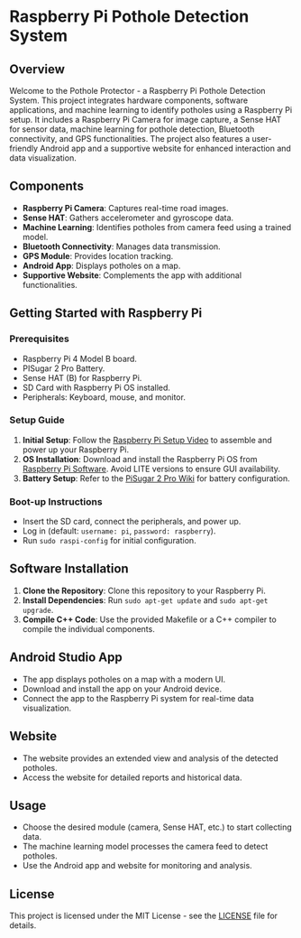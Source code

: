 # Raspberry Pi Pothole Detection System

## Overview
Welcome to the Pothole Protector - a Raspberry Pi Pothole Detection System. This project integrates hardware components, software applications, and machine learning to identify potholes using a Raspberry Pi setup. It includes a Raspberry Pi Camera for image capture, a Sense HAT for sensor data, machine learning for pothole detection, Bluetooth connectivity, and GPS functionalities. The project also features a user-friendly Android app and a supportive website for enhanced interaction and data visualization.

## Components
- **Raspberry Pi Camera**: Captures real-time road images.
- **Sense HAT**: Gathers accelerometer and gyroscope data.
- **Machine Learning**: Identifies potholes from camera feed using a trained model.
- **Bluetooth Connectivity**: Manages data transmission.
- **GPS Module**: Provides location tracking.
- **Android App**: Displays potholes on a map.
- **Supportive Website**: Complements the app with additional functionalities.

## Getting Started with Raspberry Pi

### Prerequisites
- Raspberry Pi 4 Model B board.
- PISugar 2 Pro Battery.
- Sense HAT (B) for Raspberry Pi.
- SD Card with Raspberry Pi OS installed.
- Peripherals: Keyboard, mouse, and monitor.

### Setup Guide
1. **Initial Setup**: Follow the [Raspberry Pi Setup Video](https://www.youtube.com/watch?v=LWfCAADZSUM&ab_channel=RasimMuratovic) to assemble and power up your Raspberry Pi.
2. **OS Installation**: Download and install the Raspberry Pi OS from [Raspberry Pi Software](https://www.raspberrypi.com/software/). Avoid LITE versions to ensure GUI availability.
3. **Battery Setup**: Refer to the [PiSugar 2 Pro Wiki](https://github.com/PiSugar/PiSugar/wiki/PiSugar2-Plus) for battery configuration.

### Boot-up Instructions
- Insert the SD card, connect the peripherals, and power up.
- Log in (default: `username: pi`, `password: raspberry`).
- Run `sudo raspi-config` for initial configuration.

## Software Installation
1. **Clone the Repository**: Clone this repository to your Raspberry Pi.
2. **Install Dependencies**: Run `sudo apt-get update` and `sudo apt-get upgrade`.
3. **Compile C++ Code**: Use the provided Makefile or a C++ compiler to compile the individual components.

## Android Studio App
- The app displays potholes on a map with a modern UI.
- Download and install the app on your Android device.
- Connect the app to the Raspberry Pi system for real-time data visualization.

## Website
- The website provides an extended view and analysis of the detected potholes.
- Access the website for detailed reports and historical data.

## Usage
- Choose the desired module (camera, Sense HAT, etc.) to start collecting data.
- The machine learning model processes the camera feed to detect potholes.
- Use the Android app and website for monitoring and analysis.

## License
This project is licensed under the MIT License - see the [LICENSE](LICENSE) file for details.
